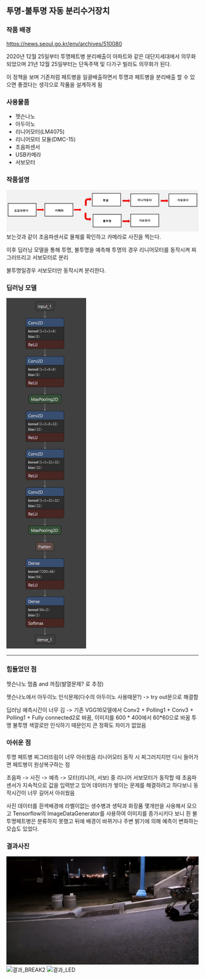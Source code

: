 ## 투명-불투명 자동 분리수거장치


### 작품 배경

https://news.seoul.go.kr/env/archives/510080

2020년 12월 25일부터 투명페트병 분리배출이 아파트와 같은 대단지세대에서 의무화 되었으며 21년 12월 25일부터는 단독주택 및 다가구 빌라도 의무화가 된다. 

이 정책을 보며 기존처럼 페트병을 일괄배출하면서 투명과 페트병을 분리배출 할 수 있으면 좋겠다는 생각으로 작품을 설계하게 됨

### 사용물품

* 젯슨나노
* 아두이노
* 리니어모터(LM4075)
* 리니어모터 모듈(DMC-15)  
* 초음파센서
* USB카메라
* 서보모터

### 작품설명

![ex_screenshot](./img/flowchart.PNG)
보는것과 같이 초음파센서로 물체를 확인하고 카메라로 사진을 찍는다.

이후 딥러닝 모델을 통해 투명, 불투명을 예측해 투명의 경우 리니어모터를 동작시켜 찌그러뜨리고 서보모터로 분리

불투명일경우 서보모터만 동작시켜 분리한다.

### 딥러닝 모델

![ex_screenshot](./img/modelPicture.PNG)

<hr/>

### 힘들었던 점
젯슨나노 멈춤 and 꺼짐(발열문제? 로 추정)

젯슨나노에서 아두이노 인식문제(다수의 아두이노 사용때문?)
 -> try out문으로 해결함

딥러닝 예측시간이 너무 김 -> 기존 VGG16모델에서 Conv2 + Polling1 + Conv3 + Polling1 + Fully connected2로 바꿈,
 이미지를 600 * 400에서 60*60으로 바꿈 투명 불투명 색깔로만 인식하기 때문인지
큰 정확도 차이가 없었음
### 아쉬운 점

투명 페트병 찌그러뜨림이 너무 아쉬웠음 리니어모터 동작 시 찌그러지지만 다시 들어가면 페트병이 원상복구하는 점


초음파 -> 사진 -> 예측 -> 모터(리니어, 서보) 중 리니어 서보모터가 동작할 때 초음파 센서가 지속적으로 값을 입력받고 있어 데이터가 쌓이는 문제를 해결하려고 하다보니 동작시간이 너무 길어서 아쉬웠음

사진 데이터를 흰색배경에 라벨이없는 생수병과 생탁과 화장품 몇개만을 사용해서 모으고 Tensorflow의 ImageDataGenerator를 사용하여 이미지를 증가시키다 보니 흰 불투명페트병은 분류하지 못했고 뒤에 배경이 바뀌거나 주변 밝기에 의해 예측이 변화하는 모습도 있었다.

### 결과사진
![결과_BREAK1](./img/result1.GIF)
![결과_BREAK2](./img/result2.GIF)
![결과_LED](./img/result3.GIF)